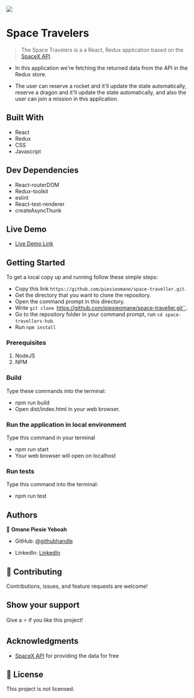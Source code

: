 ![](https://img.shields.io/badge/Microverse-blueviolet)

# Space Travelers

> The Space Travelers is a a React, Redux application based on the [SpaceX API](https://docs.spacexdata.com/).

- In this application we're fetching the returned data from the API in the Redux store.

- The user can reserve a rocket and it'll update the state automatically, reserve a dragon and it'll update the state automatically, and also the user can join a mission in this application.

## Built With

- React
- Redux
- CSS
- Javascript

## Dev Dependencies

- React-routerDOM
- Redux-toolkit
- eslint
- React-test-renderer
- createAsyncThunk

## Live Demo

- [Live Demo Link]()

## Getting Started

To get a local copy up and running follow these simple steps:

- Copy this link `https://github.com/piesieomane/space-traveller.git`.
- Get the directory that you want to clone the repository.
- Open the command prompt in this directory.
- Write `git clone `https://github.com/piesieomane/space-traveller.git``.
- Go to the repository folder in your command prompt, run `cd space-travellers-hub`.
- Run `npm install`

### Prerequisites

1. NodeJS
2. NPM

### Build

Type these commands into the terminal:

- npm run build
- Open dist/index.html in your web browser.

### Run the application in local environment

Type this command in your terminal

- npm run start
- Your web browser will open on localhost

### Run tests

Type this command into the terminal:

- npm run test

## Authors

👤 **Omane Piesie Yeboah**

- GitHub: [@githubhandle](https://github.com/piesieomane)

- LinkedIn: [LinkedIn](https://www.linkedin.com/in/piesieomane)

## 🤝 Contributing

Contributions, issues, and feature requests are welcome!

## Show your support

Give a ⭐️ if you like this project!

## Acknowledgments

- [SpaceX API](https://docs.spacexdata.com/) for providing the data for free

## 📝 License

This project is not licensed.
